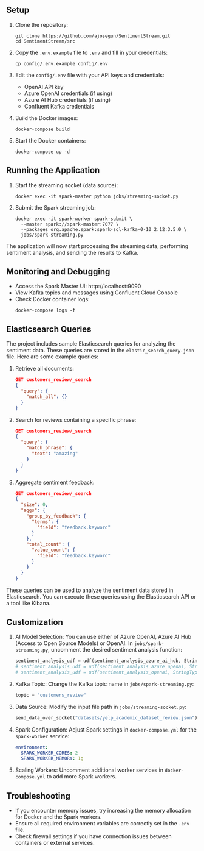## Setup

1. Clone the repository:

   ```
   git clone https://github.com/ajosegun/SentimentStream.git
   cd SentimentStream/src
   ```

2. Copy the `.env.example` file to `.env` and fill in your credentials:

   ```
   cp config/.env.example config/.env
   ```

3. Edit the `config/.env` file with your API keys and credentials:

   - OpenAI API key
   - Azure OpenAI credentials (if using)
   - Azure AI Hub credentials (if using)
   - Confluent Kafka credentials

4. Build the Docker images:

   ```
   docker-compose build
   ```

5. Start the Docker containers:
   ```
   docker-compose up -d
   ```

## Running the Application

1. Start the streaming socket (data source):

   ```
   docker exec -it spark-master python jobs/streaming-socket.py
   ```

2. Submit the Spark streaming job:
   ```
   docker exec -it spark-worker spark-submit \
     --master spark://spark-master:7077 \
     --packages org.apache.spark:spark-sql-kafka-0-10_2.12:3.5.0 \
     jobs/spark-streaming.py
   ```

The application will now start processing the streaming data, performing sentiment analysis, and sending the results to Kafka.

## Monitoring and Debugging

- Access the Spark Master UI: http://localhost:9090
- View Kafka topics and messages using Confluent Cloud Console
- Check Docker container logs:
  ```
  docker-compose logs -f
  ```

## Elasticsearch Queries

The project includes sample Elasticsearch queries for analyzing the sentiment data. These queries are stored in the `elastic_search_query.json` file. Here are some example queries:

1. Retrieve all documents:

   ```json
   GET customers_review/_search
   {
     "query": {
       "match_all": {}
     }
   }
   ```

2. Search for reviews containing a specific phrase:

   ```json
   GET customers_review/_search
   {
     "query": {
       "match_phrase": {
         "text": "amazing"
       }
     }
   }
   ```

3. Aggregate sentiment feedback:
   ```json
   GET customers_review/_search
   {
     "size": 0,
     "aggs": {
       "group_by_feedback": {
         "terms": {
           "field": "feedback.keyword"
         }
       },
       "total_count": {
         "value_count": {
           "field": "feedback.keyword"
         }
       }
     }
   }
   ```

These queries can be used to analyze the sentiment data stored in Elasticsearch. You can execute these queries using the Elasticsearch API or a tool like Kibana.

## Customization

1. AI Model Selection:
   You can use either of Azure OpenAI, Azure AI Hub (Access to Open Source Models) or OpenAI.
   In `jobs/spark-streaming.py`, uncomment the desired sentiment analysis function:

   ```python
   sentiment_analysis_udf = udf(sentiment_analysis_azure_ai_hub, StringType())
   # sentiment_analysis_udf = udf(sentiment_analysis_azure_openai, StringType())
   # sentiment_analysis_udf = udf(sentiment_analysis_openai, StringType())
   ```

2. Kafka Topic:
   Change the Kafka topic name in `jobs/spark-streaming.py`:

   ```python
   topic = "customers_review"
   ```

3. Data Source:
   Modify the input file path in `jobs/streaming-socket.py`:

   ```python
   send_data_over_socket("datasets/yelp_academic_dataset_review.json")
   ```

4. Spark Configuration:
   Adjust Spark settings in `docker-compose.yml` for the `spark-worker` service:

   ```yaml
   environment:
     SPARK_WORKER_CORES: 2
     SPARK_WORKER_MEMORY: 1g
   ```

5. Scaling Workers:
   Uncomment additional worker services in `docker-compose.yml` to add more Spark workers.

## Troubleshooting

- If you encounter memory issues, try increasing the memory allocation for Docker and the Spark workers.
- Ensure all required environment variables are correctly set in the `.env` file.
- Check firewall settings if you have connection issues between containers or external services.
